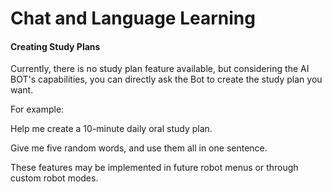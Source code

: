 # Chat and Language Learning

#### Creating Study Plans

Currently, there is no study plan feature available, but considering the AI BOT's capabilities, you can directly ask the Bot to create the study plan you want.

For example:

Help me create a 10-minute daily oral study plan.

Give me five random words, and use them all in one sentence.

These features may be implemented in future robot menus or through custom robot modes.